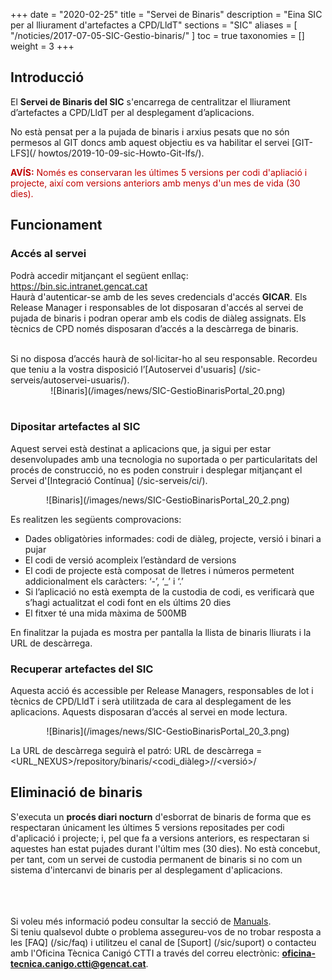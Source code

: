 +++
date = "2020-02-25"
title = "Servei de Binaris"
description = "Eina SIC per al lliurament d'artefactes a CPD/LldT"
sections = "SIC"
aliases = [
  "/noticies/2017-07-05-SIC-Gestio-binaris/"
]
toc = true
taxonomies = []
weight = 3
+++

## Introducció

El **Servei de Binaris del SIC** s'encarrega de centralitzar el lliurament d’artefactes a CPD/LldT per al desplegament d’aplicacions.

No està pensat per a la pujada de binaris i arxius pesats que no són permesos al GIT doncs amb aquest objectiu es va habilitar el servei [GIT-LFS](/ howtos/2019-10-09-sic-Howto-Git-lfs/).

<span style="color: #C00000;font-weight: bold">AVÍS:</span> <span style="color: #C00000">Només es conservaran les últimes 5 versions per codi d'apliació i projecte, així com versions anteriors amb menys d'un mes de vida (30 dies).</span>

## Funcionament

### Accés al servei

Podrà accedir mitjançant el següent enllaç: https://bin.sic.intranet.gencat.cat <br/>
Haurà d'autenticar-se amb de les seves credencials d'accés **GICAR**. Els Release Manager i responsables de lot disposaran d'accés al servei de pujada de binaris i podran operar amb els codis de diàleg assignats. Els tècnics de CPD només disposaran d’accés a la descàrrega de binaris.

<br/>
Si no disposa d’accés haurà de sol·licitar-ho al seu responsable. Recordeu que teniu a la vostra disposició l’[Autoservei d'usuaris] (/sic-serveis/autoservei-usuaris/).

<CENTER>![Binaris](/images/news/SIC-GestioBinarisPortal_20.png)</center>
<br/>

### Dipositar artefactes al SIC

Aquest servei està destinat a aplicacions que, ja sigui per estar desenvolupades amb una tecnologia no suportada o per particularitats del procés de construcció, no es poden construir i desplegar mitjançant el Servei d'[Integració Contínua] (/sic-serveis/ci/). <br/>

<CENTER>![Binaris](/images/news/SIC-GestioBinarisPortal_20_2.png)</center>

Es realitzen les següents comprovacions:
* Dades obligatòries informades: codi de diàleg, projecte, versió i binari a pujar
* El codi de versió acompleix l’estàndard de versions
* El codi de projecte està composat de lletres i números permetent addicionalment els caràcters: ‘-’, ‘_’ i ‘.’
* Si l’aplicació no està exempta de la custodia de codi, es verificarà que s’hagi actualitzat el codi font en els últims 20 dies
* El fitxer té una mida màxima de 500MB

En finalitzar la pujada es mostra per pantalla la llista de binaris lliurats i la URL de descàrrega.

### Recuperar artefactes del SIC

Aquesta acció és accessible per Release Managers, responsables de lot i tècnics de CPD/LldT i serà utilitzada de cara al desplegament de les aplicacions. Aquests disposaran d’accés al servei en mode lectura.

<CENTER>![Binaris](/images/news/SIC-GestioBinarisPortal_20_3.png)</center>

La URL de descàrrega seguirà el patró:
URL de descàrrega = <URL_NEXUS>/repository/binaris/<codi_diàleg>/<projecte>/<versió>/<artefacte>

## Eliminació de binaris

S'executa un **procés diari nocturn** d'esborrat de binaris de forma que es respectaran únicament les últimes 5 versions repositades per codi d'aplicació i projecte; i, pel que fa a versions anteriors, es respectaran si aquestes han estat pujades durant l'últim mes (30 dies). No està concebut, per tant, com un servei de custodia permanent de binaris si no com un sistema d'intercanvi de binaris per al desplegament d'aplicacions.

<br/><br/><br/>
Si voleu més informació podeu consultar la secció de [Manuals](/sic/manuals/). <br/>
Si teniu qualsevol dubte o problema assegureu-vos de no trobar resposta a les [FAQ] (/sic/faq) i utilitzeu el canal de [Suport] (/sic/suport) o contacteu amb l'Oficina Tècnica Canigó CTTI a través del correu electrònic: **oficina-tecnica.canigo.ctti@gencat.cat**.